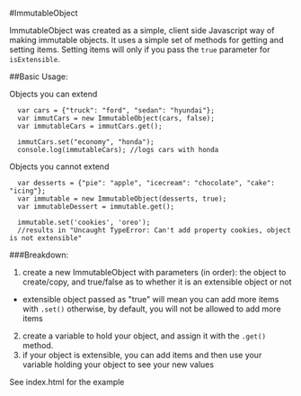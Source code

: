 #ImmutableObject

ImmutableObject was created as a simple, client side Javascript way of making
immutable objects. It uses a simple set of methods for getting and setting items.
Setting items will only if you pass the `true` parameter for `isExtensible`.

##Basic Usage:

Objects you can extend
```
  var cars = {"truck": "ford", "sedan": "hyundai"};
  var immutCars = new ImmutableObject(cars, false);
  var immutableCars = immutCars.get();

  immutCars.set("economy", "honda");
  console.log(immutableCars); //logs cars with honda

```

Objects you cannot extend

```
  var desserts = {"pie": "apple", "icecream": "chocolate", "cake": "icing"};
  var immutable = new ImmutableObject(desserts, true);
  var immutableDessert = immutable.get();

  immutable.set('cookies', 'oreo');
  //results in "Uncaught TypeError: Can't add property cookies, object is not extensible"

```

###Breakdown:

1. create a new ImmutableObject with parameters (in order):
the object to create/copy, and true/false as to whether it is an extensible object or not
  - extensible object passed as "true" will mean you can add more items with `.set()`
  otherwise, by default, you will not be allowed to add more items
2. create  a variable to hold your object, and assign it with the `.get()` method.
3. if your object is extensible, you can add items and then use your variable holding your object
to see your new values

See index.html for the example
